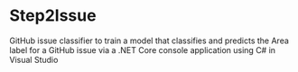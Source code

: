 # Step2Issue
GitHub issue classifier to train a model that classifies and predicts the Area label for a GitHub issue via a .NET Core console application using C# in Visual Studio
